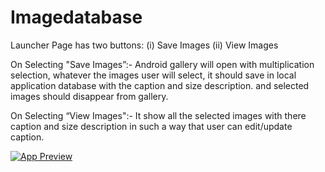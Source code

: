 # Imagedatabase

Launcher Page has two buttons:
(i)	Save Images
(ii)	View Images

On Selecting "Save Images”:- 
Android gallery will open with multiplication selection, whatever the images user will select, it should save in local application database with the caption and size description. and selected images should disappear from gallery.

On Selecting “View Images":-
It show all the selected images with there caption and size description in such a way that user can edit/update caption. 

<a href="https://www.online-convert.com/downloadFile/431fa8a7-cd06-4a27-a3b5-9838ad4e14fe/631ea42d-4e98-461e-ab2b-16dfd5b9863c"><img src="https://www.online-convert.com/downloadFile/431fa8a7-cd06-4a27-a3b5-9838ad4e14fe/631ea42d-4e98-461e-ab2b-16dfd5b9863c" title="App Preview"/></a>
